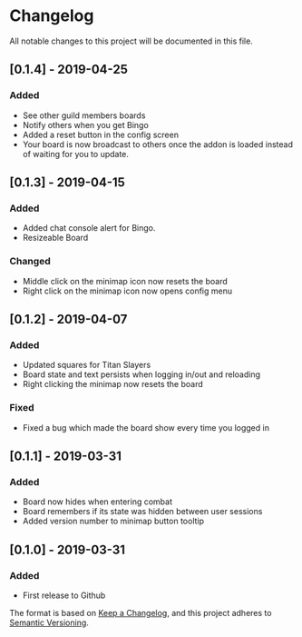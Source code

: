 # Changelog
All notable changes to this project will be documented in this file.

## [0.1.4] - 2019-04-25
### Added
- See other guild members boards
- Notify others when you get Bingo
- Added a reset button in the config screen
- Your board is now broadcast to others once the addon is loaded instead of waiting for you to update.

## [0.1.3] - 2019-04-15
### Added
- Added chat console alert for Bingo.
- Resizeable Board

### Changed
- Middle click on the minimap icon now resets the board
- Right click on the minimap icon now opens config menu

## [0.1.2] - 2019-04-07
### Added
- Updated squares for Titan Slayers
- Board state and text persists when logging in/out and reloading
- Right clicking the minimap now resets the board

### Fixed
- Fixed a bug which made the board show every time you logged in

## [0.1.1] - 2019-03-31
### Added
- Board now hides when entering combat
- Board remembers if its state was hidden between user sessions
- Added version number to minimap button tooltip

## [0.1.0] - 2019-03-31
### Added
- First release to Github

The format is based on [Keep a Changelog](https://keepachangelog.com/en/1.0.0/),
and this project adheres to [Semantic Versioning](https://semver.org/spec/v2.0.0.html).